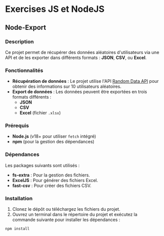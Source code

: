 # Exercises JS et NodeJS

## Node-Export

### Description

Ce projet permet de récupérer des données aléatoires d'utilisateurs via une API et de les exporter dans différents formats : **JSON**, **CSV**, ou **Excel**.

### Fonctionnalités

- **Récupération de données** : Le projet utilise l'API [Random Data API](https://random-data-api.com/api/v2/users) pour obtenir des informations sur 10 utilisateurs aléatoires.
- **Export de données** : Les données peuvent être exportées en trois formats différents :
  - **JSON**
  - **CSV**
  - **Excel** (fichier `.xlsx`)

### Prérequis

- **Node.js** (v18+ pour utiliser `fetch` intégré)
- **npm** (pour la gestion des dépendances)

### Dépendances

Les packages suivants sont utilisés :

- **fs-extra** : Pour la gestion des fichiers.
- **ExcelJS** : Pour générer des fichiers Excel.
- **fast-csv** : Pour créer des fichiers CSV.

### Installation

1. Clonez le dépôt ou téléchargez les fichiers du projet.
2. Ouvrez un terminal dans le répertoire du projet et exécutez la commande suivante pour installer les dépendances :

```bash
npm install
